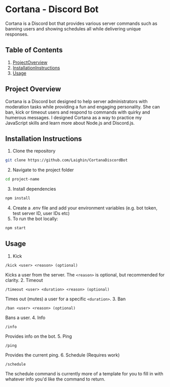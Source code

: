 # Cortana - Discord Bot

Cortana is a Discord bot that provides various server commands such as banning users and showing schedules all while delivering unique responses.

## Table of Contents
1. [ProjectOverview](#project-overview)
2. [InstallationInstructions](#installation-instructions)
3. [Usage](#usage)

## Project Overview
Cortana is a Discord bot designed to help server administrators with moderation tasks while providing a fun and engaging personality. She can ban, kick or timeout users and respond to commands with quirky and humerous messages.
I designed Cortana as a way to practice my JavaScript skills and learn more about Node.js and Discord.js.

## Installation Instructions
1. Clone the repository
```bash
git clone https://github.com/Laighin/CortanaDiscordBot
```
2. Navigate to the project folder
```bash
cd project-name
```
3. Install dependencies
```bash
npm install
```
4. Create a .env file and add your environment variables (e.g. bot token, test server ID, user IDs etc)
5. To run the bot locally:
```bash
npm start
```

## Usage
1. Kick
```
/kick <user> <reason> (optional)
```
Kicks a user from the server. The `<reason>` is optional, but recommended for clarity.
2. Timeout
```
/timeout <user> <duration> <reason> (optional)
```
Times out (mutes) a user for a specific `<duration>`.
3. Ban
```
/ban <user> <reason> (optional)
```
Bans a user.
4. Info
```
/info
```
Provides info on the bot.
5. Ping
```
/ping
```
Provides the current ping.
6. Schedule (Requires work)
```
/schedule
```
The schedule command is currently more of a template for you to fill in with whatever info you'd like the command to return.